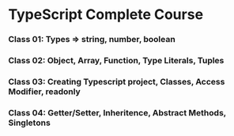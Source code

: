 # TypeScript Complete Course

### Class 01: Types => string, number, boolean
### Class 02: Object, Array, Function, Type Literals, Tuples
### Class 03: Creating Typescript project, Classes, Access Modifier, readonly 
### Class 04: Getter/Setter, Inheritence, Abstract Methods, Singletons
